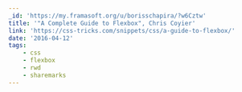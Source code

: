 ```yaml
---
_id: 'https://my.framasoft.org/u/borisschapira/?w6Cztw'
title: '"A Complete Guide to Flexbox", Chris Coyier'
link: 'https://css-tricks.com/snippets/css/a-guide-to-flexbox/'
date: '2016-04-12'
tags:
    - css
    - flexbox
    - rwd
    - sharemarks
---
```


<div class="markdown"><p></p></div>
